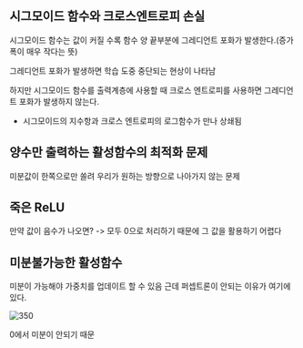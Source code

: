 ## 시그모이드 함수와 크로스엔트로피 손실

시그모이드 함수는 값이 커질 수록 함수 양 끝부분에 그레디언트 포화가 발생한다.(증가폭이 매우 작다는 뜻)

그레디언트 포화가 발생하면 학습 도중 중단되는 현상이 나타남

하지만 시그모이드 함수를 출력계층에 사용할 때 크로스 엔트로피를 사용하면 그레디언트 포화가 발생하지 않는다.

- 시그모이드의 지수항과 크로스 엔트로피의 로그함수가 만나 상쇄됨


## 양수만 출력하는 활성함수의 최적화 문제

미분값이 한쪽으로만 쏠려 우리가 원하는 방향으로 나아가지 않는 문제

## 죽은 ReLU

만약 값이 음수가 나오면? -> 모두 0으로 처리하기 때문에 그 값을 활용하기 어렵다

## 미분불가능한 활성함수
미분이 가능해야 가중치를 업데이트 할 수 있음 근데 퍼셉트론이 안되는 이유가 여기에 있다.

![350](https://i.imgur.com/juFVyys.png)

0에서 미분이 안되기 때문


